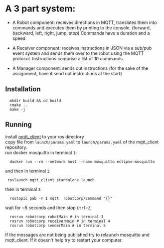 # A 3 part system:

- A Robot component: receives directions in MQTT, translates them into commands and executes them by printing to the console. (forward, backward, left, right, jump, stop)
Commands have a duration and a speed

- A Receiver component: receives instructions in JSON via a sub/pub event system and sends them over to the robot using  the MQTT protocol.
Instructions comprise a list of 10 commands.

- A Manager component: sends out instructions (for the sake of the assignment, have it send out instructions at the start)

## Installation
```
  mkdir build && cd build  
  cmake .. 
  make -j
```  

## Running
install [mqtt_client](https://github.com/ika-rwth-aachen/mqtt_client) to your ros directory  
copy file from `launch/params.yaml` to `launch/params.yaml` of the mqtt_client repository.  
run docker mosquitto in terminal `1`:  
```
  docker run --rm --network host --name mosquitto eclipse-mosquitto
``` 
and then in terminal `2` 
 ``` 
  roslaunch mqtt_client standalone.launch 
```
then in terminal `3` 
```
  rostopic pub -r 1 mqtt  robotcorp/command "{}"
```
wait for ~5 seconds and then stop `Ctrl+Z`. 
```
  rosrun robotcorp robotMain # in terminal 3
  rosrun robotcorp receiverMain # in terminal 4  
  rosrun robotcorp senderMain # in terminal 5 
```

If the messages are not being published try to relaunch mosquitto and mqtt_client. If it doesn't help try to restart your computer.
